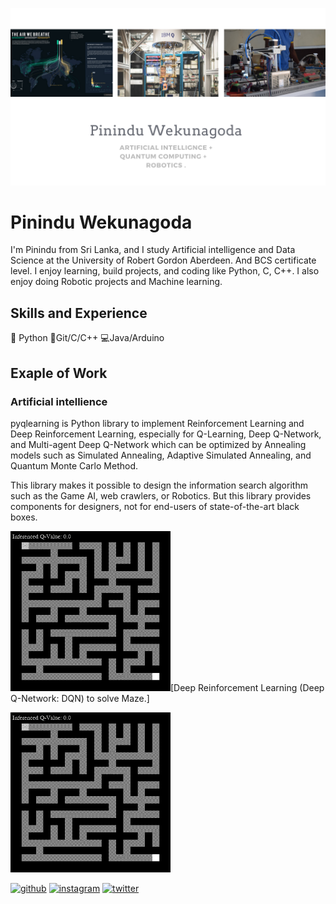 ![Artificial intelligence and Data Science](https://github.com/pininduwk/pininduwk/blob/main/Pinindu%20Wekunagoda%20(1).png)
  
  # Pinindu Wekunagoda 

I'm Pinindu from Sri Lanka, and I study Artificial intelligence and Data Science at the University of Robert Gordon Aberdeen. And BCS certificate level. I enjoy learning, build projects, and coding like Python, C, C++. I also enjoy doing Robotic projects and Machine learning.

## Skills and Experience
🐍 Python
🌟Git/C/C++
💻Java/Arduino

## Exaple of Work
### Artificial intellience 
 
 pyqlearning is Python library to implement Reinforcement Learning and Deep Reinforcement Learning, especially for Q-Learning, Deep Q-Network, and Multi-agent Deep Q-Network which can be optimized by Annealing models such as Simulated Annealing, Adaptive Simulated Annealing, and Quantum Monte Carlo Method.

This library makes it possible to design the information search algorithm such as the Game AI, web crawlers, or Robotics. But this library provides components for designers, not for end-users of state-of-the-art black boxes.

<img src="https://github.com/pininduwk/pininduwk/blob/main/DQN_single_agent_goal_compressed-loop.gif" width="256" />[Deep Reinforcement Learning (Deep Q-Network: DQN) to solve Maze.]

<img src="https://github.com/pininduwk/pininduwk/blob/main/DQN_single_agent_goal_compressed-loop.gif" width="256" />


[<img src='https://cdn.jsdelivr.net/npm/simple-icons@3.0.1/icons/github.svg' alt='github' height='40'>](https://github.com/pininduwk)  [<img src='https://cdn.jsdelivr.net/npm/simple-icons@3.0.1/icons/instagram.svg' alt='instagram' height='40'>](https://www.instagram.com/pinindu__/)  [<img src='https://cdn.jsdelivr.net/npm/simple-icons@3.0.1/icons/twitter.svg' alt='twitter' height='40'>](https://twitter.com/pininduW)  

